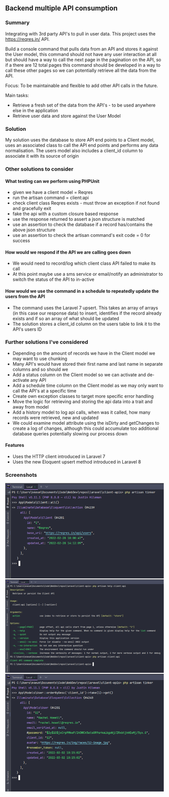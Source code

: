 ## Backend multiple API consumption

### Summary

Integrating with 3rd party API's to pull in user data. 
This project uses the https://reqres.in/ API.

Build a console command that pulls data from an API and stores it 
against the User model, this command should not have any user 
interaction at all but should have a way to call the next page in 
the pagination on the API, so if a there are 12 total pages this 
command should be developed in a way to call these other pages so we 
can potentially retrieve all the data from the API.

Focus: To be maintainable and flexible to add other API calls in 
the future. 

Main tasks:
- Retrieve a fresh set of the data from the API's - to be used anywhere else in the application
- Retrieve user data and store against the User Model

### Solution

My solution uses the database to store API end points to a Client
model, uses an associated class to call the API end points and 
performs any data normalisation. The users model also includes a client_id column to associate it with its source of origin

### Other solutions to consider
#### What testing can we perform using PHPUnit
- given we have a client model = Reqres
- run the artisan command = client:api
- check client class Reqres exists - must throw an exception if not found and gracefully exit
- fake the api with a custom closure based response
- use the response returned to assert a json structure is matched
- use an assertion to check the database if a record has/contains the above json structure
- use an assertion to check the artisan command's exit code = 0 for success

#### How would we respond if the API we are calling goes down
- We would need to record/log which client class API failed to make its call
- At this point maybe use a sms service or email/notify an administrator to switch the status of the API to in-active 

#### How would we use the command in a schedule to repeatedly update the users from the API
- The command uses the Laravel 7 upsert. This takes an array of arrays (in this case our response data) to insert, identifies if the record already exists and if so an array of what should be updated
- The solution stores a client_id column on the users table to link it to the API's users ID

### Further solutions I've considered
- Depending on the amount of records we have in the Client model we may want to use chunking
- Many API's would have stored their first name and last name in separate columns and so should we 
- Add a status column on the Client model so we can activate and de-activate any API 
- Add a schedule time column on the Client model as we may only want to call the API's at a specific time
- Create own exception classes to target more specific error handling 
- Move the logic for retrieving and storing the api data into a trait and away from model 
- Add a history model to log api calls, when was it called, how many records were retrieved, new and updated
- We could examine model attribute using the isDirty and getChanges to create a log of changes, although this could accumulate too additional database queries potentially slowing our process down

#### Features
- Uses the HTTP client introduced in Laravel 7
- Uses the new Eloquent upsert method introduced in Laravel 8

### Screenshots

<img alt="" src="public/screenshots/Reqres.PNG">

<img alt="" src="public/screenshots/command.PNG">

<img alt="" src="public/screenshots/the-last-record.PNG">
